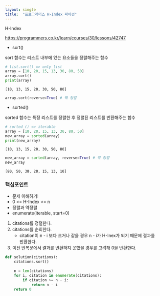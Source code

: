 ```yaml
---
layout: single
title:  "프로그래머스 H-Index 파이썬"
---
```


H-Index

https://programmers.co.kr/learn/courses/30/lessons/42747

- sort()

sort 함수는 리스트 내부에 있는 요소들을 정렬해주는 함수


```python
# list.sort() => only list
array = [10, 20, 15, 13, 30, 80, 50]
array.sort() 
print(array)
```

    [10, 13, 15, 20, 30, 50, 80]
    


```python
array.sort(reverse=True) # 역 정렬
```

- sorted()

sorted 함수는 특정 리스트를 정렬한 후 정렬된 리스트를 반환해주는 함수


```python
# sorted () => iterable
array = [10, 20, 15, 13, 30, 80, 50]
new_array = sorted(array)
print(new_array)
```

    [10, 13, 15, 20, 30, 50, 80]
    


```python
new_array = sorted(array, reverse=True) # 역 정렬
new_array
```




    [80, 50, 30, 20, 15, 13, 10]



### 핵심포인트
- 문제 이해하기!
- 0 <= H-Index <= n
- 정렬과 역정렬
- enumerate(iterable, start=0)

1. citations를 정렬한다.
2. citations를 순회한다.
    - citation이 n - i 보다 크거나 같을 경우 n - i가 H-Inex가 되기 때문에 결과를 반환한다.
3. 이전 반복문에서 결과를 반환하지 못했을 경우를 고려해 0을 반환한다.


```python
def solution(citations):
    citations.sort()
    
    n = len(citations)
    for i, citation in enumerate(citations):
        if citation >= n - i:
            return n - i
    return 0
```
